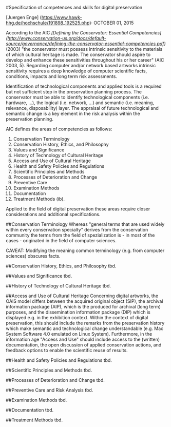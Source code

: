 #Specification of competences and skills for digital preservation

[Juergen Enge] (https://www.hawk-hhg.de/hochschule/191898_192525.php)· OCTOBER 01, 2015

According to the AIC *[Defining the Conservator: Essential Competencies] (http://www.conservation-us.org/docs/default-source/governance/defining-the-conservator-essential-competencies.pdf)* (2003) "the conservator must possess intrinsic sensitivity to the materials of which cultural heritage is made. The conservator should aspire to develop and enhance these sensitivities throughout his or her career" (AIC 2003, 5). Regarding computer and/or network based artworks intrinsic sensitivity requires a deep knowledge of computer scientific facts, conditions, impacts and long term risk assessments. 

Identification of technological components and applied tools is a required but not sufficient step in the preservation planning process. The conservator must be able to identify technological components (i.e. hardware, ...), the logical (i.e. network, ...) and semantic (i.e. meaning, relevance, disposability) layer. The appraisal of future technological and semantic change is a key element in the risk analysis within the preservation planning.

AIC defines the areas of competencies as follows:
1. Conservation Terminology
2. Conservation History, Ethics, and Philosophy
3. Values and Significance
4. History of Technology of Cultural Heritage
5. Access and Use of Cultural Heritage
6. Health and Safety Policies and Regulations
7. Scientific Principles and Methods
8. Processes of Deterioration and Change
9. Preventive Care
10. Examination Methods
11. Documentation
12. Treatment Methods (ib).

Applied to the field of digital preservation these areas require closer considerations and additional specifications.

##Conservation Terminology
Whereas "general terms that are used widely within every conservation specialty" derives from the conservation community the terms from the field of spezialization is - in most of the cases - originated in the field of computer sciences.

CAVEAT: Modifying the meaning common terminology (e.g. from computer sciences) obscures facts.

##Conservation History, Ethics, and Philosophy
tbd.

##Values and Significance
tbd.

##History of Technology of Cultural Heritage
tbd.

##Access and Use of Cultural Heritage
Concerning digital artworks, the OAIS model differs between the acquired original object (SIP), the archival information package (AIP), which is the produced for archival (long term) purposes, and the dissemination information package (DIP) which is displayed e.g. in the exhibition context. Within the context of digital preservation, this should include the remarks from the preservation history which make semantic and technological change understandable (e.g. Mac System Software 4.0 emulated on Linux System).
Furthermore, in the information age "Access and Use" should include access to the (written) documentation, the open discussion of applied conservation actions, and feedback options to enable the scientific reuse of results.

##Health and Safety Policies and Regulations
tbd.

##Scientific Principles and Methods
tbd.

##Processes of Deterioration and Change
tbd.

##Preventive Care and Risk Analysis
tbd.

##Examination Methods
tbd.

##Documentation
tbd.

##Treatment Methods
tbd.
